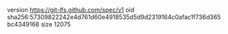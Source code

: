 version https://git-lfs.github.com/spec/v1
oid sha256:57309822242e4d761d60e4918535d5d9d2319164c0afac1f736d365bc4349168
size 12075
